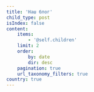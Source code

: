```yaml
---
title: 'Наш блог'
child_type: post
isIndex: false
content:
    items:
        - '@self.children'
    limit: 2
    order:
        by: date
        dir: desc
    pagination: true
    url_taxonomy_filters: true
country: true
---
```


